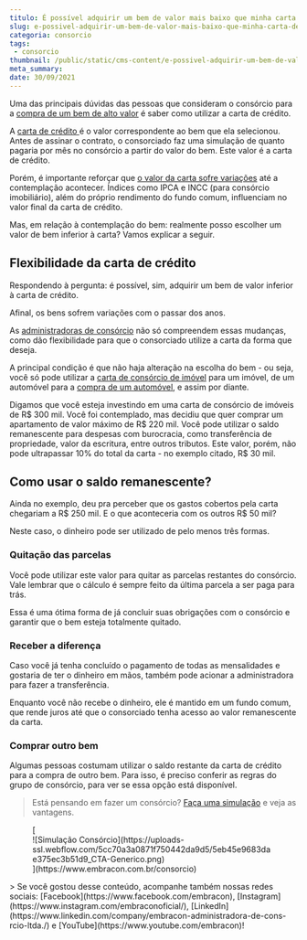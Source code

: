 ```yaml
---
titulo: É possível adquirir um bem de valor mais baixo que minha carta de crédito?
slug: e-possivel-adquirir-um-bem-de-valor-mais-baixo-que-minha-carta-de-credito
categoria: consorcio
tags:
 - consorcio
thumbnail: /public/static/cms-content/e-possivel-adquirir-um-bem-de-valor-mais-baixo-que-minha-carta-de-credito.jpg
meta_summary: 
date: 30/09/2021
---
```

Uma das principais dúvidas das pessoas que consideram o consórcio para a [compra de um bem de alto valor](https://www.embracon.com.br/blog/como-fazer-um-consorcio) é saber como utilizar a carta de crédito.

A [carta de crédito ](https://www.embracon.com.br/blog/correcao-carta-de-credito-consorcio)é o valor correspondente ao bem que ela selecionou. Antes de assinar o contrato, o consorciado faz uma simulação de quanto pagaria por mês no consórcio a partir do valor do bem. Este valor é a carta de crédito.

Porém, é importante reforçar que [o valor da carta sofre variações](https://www.embracon.com.br/blog/reajuste-consorcio-como-e-feito) até a contemplação acontecer. Índices como IPCA e INCC (para consórcio imobiliário), além do próprio rendimento do fundo comum, influenciam no valor final da carta de crédito.

Mas, em relação à contemplação do bem: realmente posso escolher um valor de bem inferior à carta? Vamos explicar a seguir.

Flexibilidade da carta de crédito
---------------------------------

Respondendo à pergunta: é possível, sim, adquirir um bem de valor inferior à carta de crédito.

Afinal, os bens sofrem variações com o passar dos anos.

As [administradoras de consórcio](https://www.embracon.com.br/blog/afinal-o-que-uma-administradora-de-consorcio-faz) não só compreendem essas mudanças, como dão flexibilidade para que o consorciado utilize a carta da forma que deseja.

A principal condição é que não haja alteração na escolha do bem - ou seja, você só pode utilizar a [carta de consórcio de imóvel](https://www.embracon.com.br/consorcio-de-imoveis) para um imóvel, de um automóvel para a [compra de um automóvel](https://www.embracon.com.br/consorcio-de-carros), e assim por diante.

Digamos que você esteja investindo em uma carta de consórcio de imóveis de R$ 300 mil. Você foi contemplado, mas decidiu que quer comprar um apartamento de valor máximo de R$ 220 mil. Você pode utilizar o saldo remanescente para despesas com burocracia, como transferência de propriedade, valor da escritura, entre outros tributos. Este valor, porém, não pode ultrapassar 10% do total da carta - no exemplo citado, R$ 30 mil.

Como usar o saldo remanescente?
-------------------------------

Ainda no exemplo, deu pra perceber que os gastos cobertos pela carta chegariam a R$ 250 mil. E o que aconteceria com os outros R$ 50 mil?

Neste caso, o dinheiro pode ser utilizado de pelo menos três formas.

### Quitação das parcelas

Você pode utilizar este valor para quitar as parcelas restantes do consórcio. Vale lembrar que o cálculo é sempre feito da última parcela a ser paga para trás.

Essa é uma ótima forma de já concluir suas obrigações com o consórcio e garantir que o bem esteja totalmente quitado.

### Receber a diferença

Caso você já tenha concluído o pagamento de todas as mensalidades e gostaria de ter o dinheiro em mãos, também pode acionar a administradora para fazer a transferência.

Enquanto você não recebe o dinheiro, ele é mantido em um fundo comum, que rende juros até que o consorciado tenha acesso ao valor remanescente da carta.

### Comprar outro bem

Algumas pessoas costumam utilizar o saldo restante da carta de crédito para a compra de outro bem. Para isso, é preciso conferir as regras do grupo de consórcio, para ver se essa opção está disponível.

> Está pensando em fazer um consórcio? [Faça uma simulação](https://www.embracon.com.br/consorcio) e veja as vantagens.

<figure class="w-richtext-figure-type-image w-richtext-align-center">[<div>![Simulação Consórcio](https://uploads-ssl.webflow.com/5cc70a3a0871f750442da9d5/5eb45e9683dae375ec3b51d9_CTA-Generico.png)</div>](https://www.embracon.com.br/consorcio)</figure>> Se você gostou desse conteúdo, acompanhe também nossas redes sociais: [Facebook](https://www.facebook.com/embracon), [Instagram](https://www.instagram.com/embraconoficial/), [LinkedIn](https://www.linkedin.com/company/embracon-administradora-de-cons-rcio-ltda./) e [YouTube](https://www.youtube.com/embracon)!
